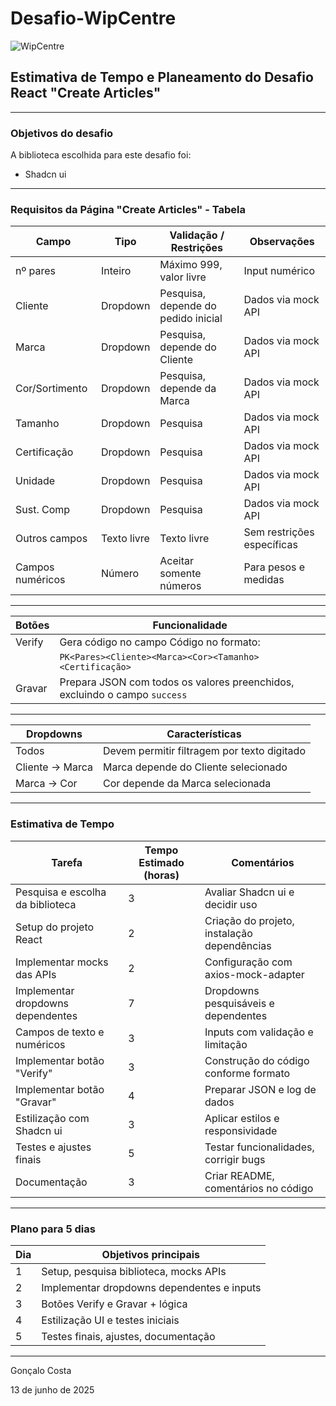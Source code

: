 # Desafio-WipCentre
![WipCentre](files/Users/jzhang/Desktop/Isolated.png)

## Estimativa de Tempo e Planeamento do Desafio React "Create Articles"

---

### Objetivos do desafio
A biblioteca escolhida para este desafio foi:
  - Shadcn ui

---

### Requisitos da Página "Create Articles" - Tabela 

| Campo             | Tipo             | Validação / Restrições                  | Observações                           |
|-------------------|------------------|---------------------------------------|-------------------------------------|
| nº pares          | Inteiro          | Máximo 999, valor livre                | Input numérico                      |
| Cliente           | Dropdown         | Pesquisa, depende do pedido inicial    | Dados via mock API                  |
| Marca             | Dropdown         | Pesquisa, depende do Cliente           | Dados via mock API                  |
| Cor/Sortimento    | Dropdown         | Pesquisa, depende da Marca             | Dados via mock API                  |
| Tamanho           | Dropdown         | Pesquisa                              | Dados via mock API                  |
| Certificação      | Dropdown         | Pesquisa                             | Dados via mock API                  |
| Unidade           | Dropdown         | Pesquisa                             | Dados via mock API                  |
| Sust. Comp        | Dropdown         | Pesquisa                             | Dados via mock API                  |
| Outros campos     | Texto livre      | Texto livre                          | Sem restrições específicas          |
| Campos numéricos  | Número           | Aceitar somente números               | Para pesos e medidas                |

---

| Botões            | Funcionalidade                                         |
|-------------------|-------------------------------------------------------|
| Verify            | Gera código no campo Código no formato:                |
|                   | `PK<Pares><Cliente><Marca><Cor><Tamanho><Certificação>`|
| Gravar            | Prepara JSON com todos os valores preenchidos, excluindo o campo `success` |

---

| Dropdowns         | Características                                       |
|-------------------|------------------------------------------------------|
| Todos             | Devem permitir filtragem por texto digitado           |
| Cliente → Marca   | Marca depende do Cliente selecionado                  |
| Marca → Cor       | Cor depende da Marca selecionada                       |

---

### Estimativa de Tempo

| Tarefa                              | Tempo Estimado (horas) | Comentários                                        |
|-----------------------------------|-----------------------|---------------------------------------------------|
| Pesquisa e escolha da biblioteca   | 3                     | Avaliar Shadcn ui e decidir uso                   |
| Setup do projeto React             | 2                     | Criação do projeto, instalação dependências       |
| Implementar mocks das APIs         | 2                     | Configuração com axios-mock-adapter                |
| Implementar dropdowns dependentes  | 7                     | Dropdowns pesquisáveis e dependentes               |
| Campos de texto e numéricos        | 3                     | Inputs com validação e limitação                   |
| Implementar botão "Verify"         | 3                     | Construção do código conforme formato              |
| Implementar botão "Gravar"         | 4                     | Preparar JSON e log de dados                        |
| Estilização com Shadcn ui          | 3                     | Aplicar estilos e responsividade                    |
| Testes e ajustes finais            | 5                     | Testar funcionalidades, corrigir bugs              |
| Documentação                       | 3                     | Criar README, comentários no código                 |


---

### Plano para 5 dias

| Dia  | Objetivos principais                              |
|-------|-------------------------------------------------|
| 1     | Setup, pesquisa biblioteca, mocks APIs           |
| 2     | Implementar dropdowns dependentes e inputs       |
| 3     | Botões Verify e Gravar + lógica                    |
| 4     | Estilização UI e testes iniciais                   |
| 5     | Testes finais, ajustes, documentação               |

---


Gonçalo Costa

13 de junho de 2025
